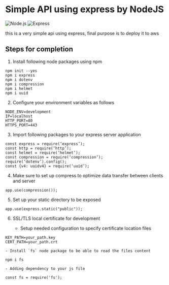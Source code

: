 # Simple API using express by NodeJS

![Node.js](https://nodejs.org/static/images/logo.svg) ![Express](https://upload.wikimedia.org/wikipedia/commons/6/64/Expressjs.png)

this is a very simple api using express, final purpose is to deploy it to aws

## Steps for completion

1. Install following node packages using npm

```
npm init --yes
npm i express
npm i dotenv
npm i compression
npm i helmet
npm i uuid
```

2. Configure your environment variables as follows

```
NODE_ENV=development
IP=localhost
HTTP_PORT=80
HTTPS_PORT=443
```

3. Import following packages to your express server application

```
const express = require(‘express’);
const http = require(‘http’);
const helmet = require(‘helmet’);
const compression = require(‘compression’);
require(‘dotenv’).config();
const {v4: uuidv4} = require(‘uuid’);
```

4. Make sure to set up compress to optimize data transfer between clients and server

```
app.use(compression());
```

5. Set up your static directory to be exposed

```
app.use(express.static("public"));
```

6. SSL/TLS local certificate for development

   - Setup needed configuration to specify certificate location files

```
KEY_PATH=your_path.key
CERT_PATH=your_path.crt
```

    - Install `fs` node package to be able to read the files content

```
npm i fs
```

    - Adding dependency to your js file

```
const fs = require('fs');
```
